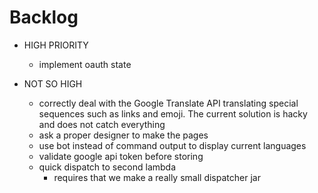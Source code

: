 # Backlog

- HIGH PRIORITY
    - implement oauth state

- NOT SO HIGH
    - correctly deal with the Google Translate API translating special sequences such as links and emoji. The current solution is hacky and does not catch everything
    - ask a proper designer to make the pages
    - use bot instead of command output to display current languages
    - validate google api token before storing
    - quick dispatch to second lambda
        - requires that we make a really small dispatcher jar



